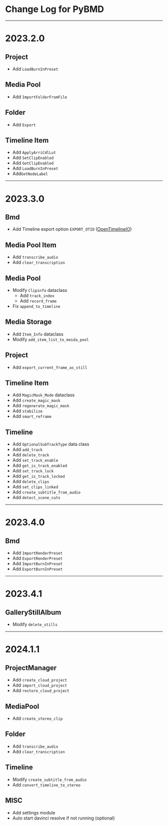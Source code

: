 # Change Log for PyBMD
----
# 2023.2.0
## Project
- Add `LoadBurnInPreset`

## Media Pool
- Add `ImportFolderFromFile`

## Folder
- Add `Export`

## Timeline Item
- Add `ApplyArriCdlLut`
- Add `SetClipEnabled`
- Add `GetClipEnabled`
- Add `LoadBurnInPreset`
- Add`GetNodeLabel`
-----
# 2023.3.0
## Bmd
- Add Timeline export option `EXPORT_OTIO` ([OpenTimelineIO](https://github.com/AcademySoftwareFoundation/OpenTimelineIO))

## Media Pool Item
- Add `transcribe_audio`
- Add `clear_transcription`

## Media Pool
- Modify `Clipinfo` dataclass
  - Add `track_index`
  - Add `record_frame`
- Fix `append_to_timeline`
  
## Media Storage
- Add `Item_Info` dataclass
- Modify `add_item_list_to_meida_pool`
  
## Project
- Add `export_current_frame_as_still`

## Timeline Item
- Add `MagicMask_Mode` dataclass
- Add `create_magic_mask`
- Add `regenerate_magic_mask`
- Add `stabilize`
- Add `smart_reframe`

## Timeline
- Add `OptionalSubTrackType` data class
- Add `add_track`
- Add `delete_track`
- Add `set_track_enable`
- Add `get_is_track_enabled`
- Add `set_track_lock`
- Add `get_is_track_locked`
- Add `delete_clips`
- Add `set_clips_linked`
- Add `create_subtitle_from_audio`
- Add `detect_scene_cuts`
----

# 2023.4.0
## Bmd
- Add `ImportRenderPreset`
- Add `ExportRenderPreset`
- Add `ImportBurnInPreset`
- Add `ExportBurnInPreset`

----
# 2023.4.1
## GalleryStillAlbum
- Modify `delete_stills`

---

# 2024.1.1
## ProjectManager
- Add `create_cloud_project`
- Add `import_cloud_project`
- Add `restore_cloud_project`

## MediaPool
- Add `create_stereo_clip`

## Folder
- Add `transcribe_audio`
- Add `clear_transcription`

## Timeline
- Modify `create_subtitle_from_audio`
- Add `convert_timeline_to_stereo`

## MISC
- Add settings module
- Auto start davinci resolve if not running (optional)